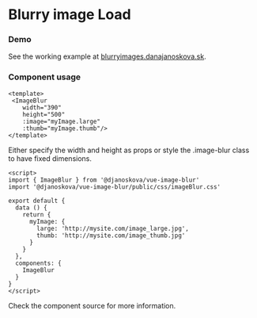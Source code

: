 # Blurry image Load

### Demo
See the working example at <a href="http://blurryimages.danajanoskova.sk" target="_blank">blurryimages.danajanoskova.sk</a>.

### Component usage
```
<template>
 <ImageBlur
    width="390"
    height="500"
    :image="myImage.large"
    :thumb="myImage.thumb"/>
</template>
```
Either specify the width and height as props or style the .image-blur class to have fixed dimensions.

```
<script>
import { ImageBlur } from '@djanoskova/vue-image-blur'
import '@djanoskova/vue-image-blur/public/css/imageBlur.css'

export default {
  data () {
    return {
      myImage: {
        large: 'http://mysite.com/image_large.jpg',
        thumb: 'http://mysite.com/image_thumb.jpg'
      }
    }
  },
  components: {
    ImageBlur
  }
}
</script>
```

Check the component source for more information.